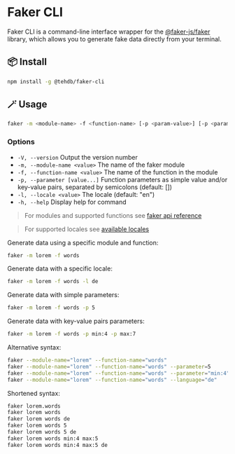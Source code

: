 # Faker CLI

Faker CLI is a command-line interface wrapper for the [@faker-js/faker](https://fakerjs.dev) library, which allows you to generate fake data directly from your terminal.

## 📦 Install

```sh
npm install -g @tehdb/faker-cli
```

## 🪄 Usage

```sh
faker -m <module-name> -f <function-name> [-p <param-value>] [-p <param-key>:<param-value>]... [-l <locale>]
```

### Options

- `-V, --version` Output the version number
- `-m, --module-name <value>` The name of the faker module
- `-f, --function-name <value>` The name of the function in the module
- `-p, --parameter [value...]` Function parameters as simple value and/or key-value pairs, separated by semicolons (default: [])
- `-l, --locale <value>` The locale (default: "en")
- `-h, --help` Display help for command

> For modules and supported functions see [faker api reference](https://fakerjs.dev/api/)

> For supported locales see [available locales](https://fakerjs.dev/guide/localization.html#available-locales)

Generate data using a specific module and function:

```sh
faker -m lorem -f words
```

Generate data with a specific locale:

```sh
faker -m lorem -f words -l de
```

Generate data with simple parameters:

```sh
faker -m lorem -f words -p 5
```

Generate data with key-value pairs parameters:

```sh
faker -m lorem -f words -p min:4 -p max:7
```

Alternative syntax:

```sh
faker --module-name="lorem" --function-name="words"
faker --module-name="lorem" --function-name="words" --parameter=5
faker --module-name="lorem" --function-name="words" --parameter="min:4" --parameter="max:7"
faker --module-name="lorem" --function-name="words" --language="de"
```

Shortened syntax:

```sh
faker lorem.words
faker lorem words
faker lorem words de
faker lorem words 5
faker lorem words 5 de
faker lorem words min:4 max:5
faker lorem words min:4 max:5 de
```
